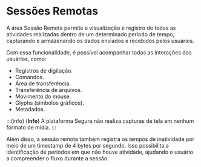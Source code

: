 # Sessões Remotas

A área Sessão Remota permite a visualização e registro de todas as atividades realizadas dentro de um determinado período de tempo, capturando e armazenando os dados enviados e recebidos pelos usuários.

Com essa funcionalidade, é possível acompanhar todas as interações dos usuários, como:

* Registros de digitação.
* Comandos.
* Área de transferência.
* Transferência de arquivos.
* Movimento do mouse.
* Glyphs (símbolos gráficos).
* Metadados.

:::(info) (**Info**)
A plataforma Segura não realiza capturas de tela em nenhum formato de mídia.
:::

Além disso, a sessão remota também registra os tempos de inatividade por meio de um timestamp de 4 bytes por segundo. Isso possibilita a identificação de períodos em que não houve atividade, ajudando o usuário a compreender o fluxo durante a sessão.